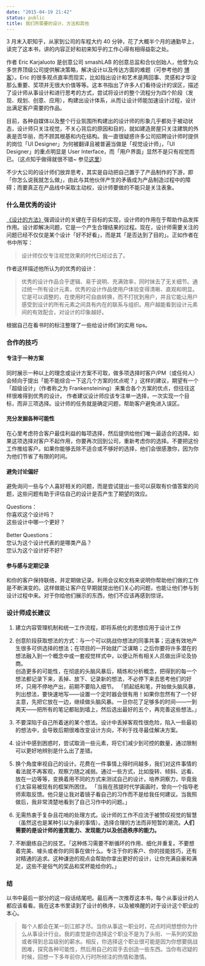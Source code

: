 ```yaml
---
date: "2015-04-19 21:42"
status: public
title: 我们所需要的设计、方法和其他
---
```


3 月末入职知乎，从家到公司的车程大约 40 分钟，花了大概半个月的通勤早上，读完了这本书，讲的内容正好和初来知乎的工作心得有相得益彰之处。

作者 Eric Karjaluoto 是创意公司 smashLAB 的创意总监和合伙创始人，他曾为众多世界顶级公司提供解决策略，解决设计以及传达方面的难题（可参考他的 [博客](http://www.erickarjaluoto.com)）。Eric 的很多观点直率而现实，比如指出设计和艺术是两回事、灵感和才华没那么重要、奖项并无很大价值等等。这本书指出了许多人们看待设计的误区，描述了设计师从事设计和进行思考的方式，尝试将设计的整个流程分为四个阶段（发现、规划、创意、应用），构建出设计体系，从而让设计师能加速设计过程，设计出满足客户需要的作品。

目前，各种自媒体以及整个行业氛围所构建出的设计师的形象几乎都处于被动状态，设计师只关注视觉，不关心背后的原因和目的，就如建造房屋只关注建筑的外表是否华丽，而不顾其根基和内在结构。我一直很疑惑许多公司招聘设计师时提供的岗位「UI Designer」为何被翻译且被普遍当做是「视觉设计师」，「UI Designer」的重点明显是 User Interface，而「用户界面」显然不是只有视觉而已。（这点知乎做得就很不错~ 参见[这里](http://www.zhihu.com/careers)）

不少大公司的设计师们放弃思考，其实是自动把自己置于了产品制作的下游，即「你怎么说我就怎么做」，由此与其他伙伴产生的矛盾成为产品制造过程中的障碍；而要真正在产品线中采取主动权，设计师要做的不能只是关注表象。

### 什么是优秀的设计

[《设计的方法》](http://book.douban.com/subject/25985178/)强调设计的关键在于目标的实现，设计师的作用在于帮助作品发挥作用。设计即解决问题，它是一个产生合理结果的过程。现在，设计师需要关注的问题已经不仅仅是某个设计「好不好看」，而是其「是否达到了目的」。正如作者在书中所写：

> 设计师仅仅专注视觉效果的时代已经过去了。

作者这样描述他所认为的优秀的设计：

> 优秀的设计作品合乎逻辑、易于说明、充满效率，同时抹去了无关细节。通过统一所有设计元素，优秀的设计作品使用户体验变得清晰、直观和明显。它是可以调整的，在使用时可自由转换，而不打扰到用户，并且它能让用户感受到设计的所有元素之间具有内在的联系与组织。用户越能看到设计元素间的有效配合，对设计的印象越好。

根据自己在看书时的标注整理了一些给设计师们的实用 tips。

### 合作的技巧

#### 专注于一种方案

同时展示一种以上的理念或设计方案不可取，做多项选择时客户/PM（或任何人） 会倾向于提出「能不能综合一下这几个方案的优点呢？」这样的建议，期望有一个「超级设计」（作者称之为 Frankensteining）来集合各个方案的优点，但往往这样很难得到优秀的设计。
作者建议设计师应该专注单一选择，一次实现一个目标，而非三项选择。设计师的任务就是确定问题，帮助客户避免进入误区。

#### 充分发掘各种可能性

在心里考虑符合客户最佳利益的每项选择，然后提供给他们唯一最适合的选择。如果这项选择对客户不起作用，你要再次回到公司，重新考虑你的选择。不要把这份工作推给客户。如果你能够去除不适合或不够好的选择，他们会很感激你，因为你为他们节省了有限的时间。

#### 避免讨论偏好

避免询问一些与个人喜好相关的问题，而是尝试提出一些可以获取有价值答案的问题，这些问题有助于评估自己的设计是否产生了期望的效应。

Questions：  
你喜欢这个设计吗？  
这些设计中哪一个更好？

Better Questions：  
您认为这个设计代表的是哪类产品？  
您认为这个设计好不好?

#### 参与感与定期记录

和你的客户保持联络，并定期做记录。利用会议和文档来说明你帮助他们做的工作是不断演变的。这样做能让客户在早期就提出他们关心的问题，也能让他们参与到设计过程中来。对于你给他们展示的东西，他们不应该再感到惊讶。

### 设计师成长建议

1. 建立内容管理机制和统一工作流程，即将系统化的思想应用于设计工作

2. 创意阶段获取想法的方式：与一个可以挑战你想法的同事共事；迅速有效地产生很多可供选择的想法；在项目的一开始就广泛谋略；之后你要将许多潜在的想法融入到一个概念中或一套视觉样式中，以便让所有相关人员做出评论及协商。  
   创造更多的可能性，在彻底的头脑风暴后，精炼和分析概念，把得到的每一个想法都记录下来，丢掉、放下、记录新的想法，不必停下来去思考他们的好坏，只用不停地产出，前期不要陷入细节。
   「抓起纸和笔，开始做头脑风暴，列出想法，要快速地写——设置一个定时器会很有用！如果你忽然有了一个好主意，先把它放在一边，继续做头脑风暴。一旦你花了足够多的时间——一到两天——把所有的笔记都贴到墙上，然后选出最好的五个，再完善这些想法。」

3. 不要深陷于自己所着迷的某个想法。设计中丢掉客观性很危险，陷入一些最初的想法中，会导致后期很难改变设计方向，不利于找寻最佳解决方案。

4. 设计中感到困惑时，尝试取消一些元素，将它们减少到可控的数量，通过限制可以更好地辨别是什么出了差错。

5. 换个角度审视自己的设计。花费在一件事情上得时间越多，我们对这件事情的看法就不再客观，观察力随之减弱。通过一些方式，比如旋转、倾斜、远看、放在一边等等，变换着用不同的方式来测试自己的设计，培养洞察力，毕竟我们太容易被现有的框架所困住。
   「当我在孩提时代学画画时，曾向一个指导老师索取反馈。他只是让我对着镜子看自己的习作而不是给我任何建议。当我照做后，我非常清楚地看到了自己习作中的问题。」

6. 无需热衷于复杂且花哨的处理方式。设计师的工作不应流于被赞叹视觉的智慧（虽然这也是某种引以为豪的事情）。选择合理的方法而非短暂的潮流。**人们需要的是设计师的鉴赏能力、发现能力以及创造秩序的能力。**

7. 不断磨练自己的技艺。「这种练习需要不断循环的作用、细化并重复。不要想着完美、噱头或者你的同事在做什么。专注于你的客户、你的技能技巧，还有对精通的追求。这种谦逊的观点会帮助你拿出更好的设计，让你充满自豪和满足，这些不是俗气的奖品和奖杯能给你的。」

### 结

以书中最后一部分的这一段话结尾吧。最后再一次推荐这本书，每个从事设计的人都应该看看。我在这本书里读到了设计的秩序，以及被唤醒的对于设计这个职业的本心。

> 每个人都会在某一刻江郎才尽。当你从事这一职业时，花点时间想想你为什么从事设计行业。我的直觉是你选择这个职业不是为了头衔、一系列的奖励或者得到总监级别的薪水。相反，你选择这个职业很可能是因为你想要挑战困难，探究各种可能性，然后用自己的双手去创造一些东西。当你有迟疑的时候，回想一下多年前你入行时所倾注的热情和激情。
